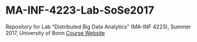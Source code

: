 # MA-INF-4223-Lab-SoSe2017
Repository for  Lab “Distributed Big Data Analytics” (MA-INF 4223), Summer 2017, University of Bonn
[Course Website](http://sda.cs.uni-bonn.de/teaching/sose2017dbda/)
